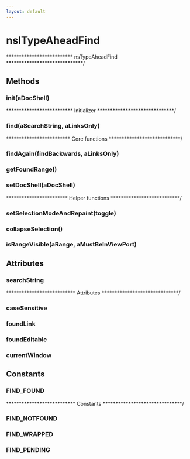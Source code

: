 ```yaml
---
layout: default
---
```


# nsITypeAheadFind #
************************** nsTypeAheadFind ******************************/  

## Methods ##

### init(aDocShell) ###
************************** Initializer ******************************/  

### find(aSearchString, aLinksOnly) ###
************************* Core functions ****************************/  

### findAgain(findBackwards, aLinksOnly) ###

### getFoundRange() ###

### setDocShell(aDocShell) ###
************************ Helper functions ***************************/  

### setSelectionModeAndRepaint(toggle) ###

### collapseSelection() ###

### isRangeVisible(aRange, aMustBeInViewPort) ###

## Attributes ##

### searchString ###
*************************** Attributes ******************************/  

### caseSensitive ###

### foundLink ###

### foundEditable ###

### currentWindow ###

## Constants ##

### FIND_FOUND ###
*************************** Constants *******************************/  

### FIND_NOTFOUND ###

### FIND_WRAPPED ###

### FIND_PENDING ###
